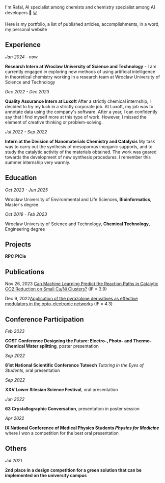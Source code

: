 I'm Rafal, AI specialist among chemists and chemistry specialist among AI developers 🧪 💻

Here is my portfolio, a list of published articles, accomplishments, in a word, my personal website

## Experience

*Jan 2024 - now*

**Research Intern at Wroclaw University of Science and Technology** - I am currently engaged in exploring new methods of using artificial intelligence in theoretical chemistry working in a research team at Wroclaw University of Science and Technology

*Dec 2022 - Dec 2023*

**Quality Assurance Intern at Luxoft**  After a strictly chemical internship, I decided to try my luck in a strictly corporate job. At Luxoft, my job was to annotate data using the company's software. After a year, I can confidently say that I find myself more at this type of work. However, I missed the element of creative thinking or problem-solving. 

*Jul 2022 - Sep 2022*

**Intern at the Division of Nanomaterials Chemistry and Catalysis** My task was to carry out the synthesis of mesoporous inorganic supports, and to study the catalytic activity of the materials obtained. The work was geared towards the development of new synthesis procedures. I remember this summer internship very warmly.
## Education
*Oct 2023 - Jun 2025*

Wroclaw University of Environmental and Life Sciences, **Bioinformatics**, Master's degree

*Oct 2019 - Feb 2023*

Wroclaw University of Science and Technology, **Chemical Technology**, Engineering degree
## Projects

**RPC**
**PICle**

## Publications

Nov 26, 2023 [Can Machine Learning Predict the Reaction Paths in Catalytic CO2 Reduction on Small Cu/Ni Clusters?](https://www.mdpi.com/2073-4344/13/12/1470) (IF = 3.9)

Dec 9, 2022[Application of the pyrazolone derivatives as effective modulators in the opto-electronic networks](https://www.sciencedirect.com/science/article/abs/pii/S1010603022007055?via%3Dihub) (IF = 4.3)

## Conference Participation

*Feb 2023*

**COST Conference Designing the Future: Electro-, Photo- and Thermo-Chemical Water splitting**, poster presentation

*Sep 2022*

**81st National Scientific Conference Tuteech** *Tutoring in the Eyes of Students*, oral presentation

*Sep 2022*

**XXV Lower Silesian Science Festival**, oral presentation

*Jun 2022*

**63 Crystallographic Conversation**, presentation in poster session

*Apr 2022*

**IX National Conference of Medical Physics Students *Physics for Medicine*** where I won a competition for the best oral presentation

## Others

*Jul 2021*

**2nd place in a design competition for a green solution that can be implemented on the university campus**

